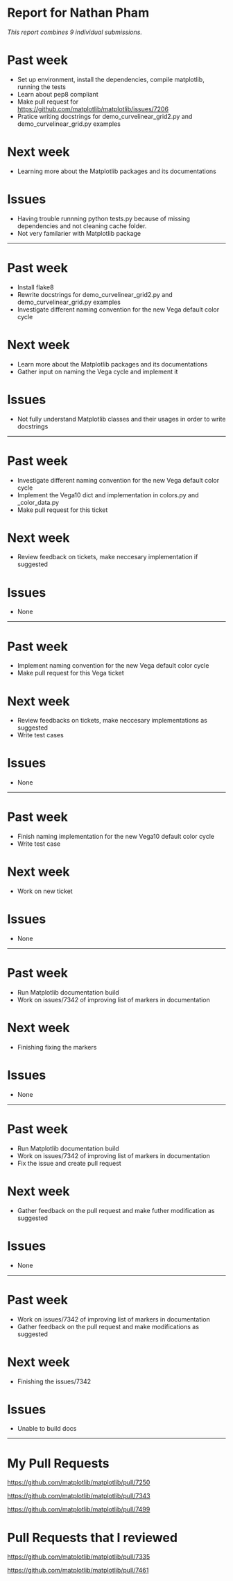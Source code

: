 # Report for Nathan Pham

*This report combines 9 individual submissions.*

# Past week

- Set up environment, install the dependencies, compile matplotlib, running the tests
- Learn about pep8 compliant
- Make pull request for https://github.com/matplotlib/matplotlib/issues/7206
- Pratice writing docstrings for demo_curvelinear_grid2.py and demo_curvelinear_grid.py examples


# Next week

- Learning more about the Matplotlib packages and its documentations


# Issues

- Having trouble runnning python tests.py because of missing dependencies and not cleaning cache folder.
- Not very familarier with Matplotlib package

<hr/>

# Past week

- Install flake8
- Rewrite docstrings for demo_curvelinear_grid2.py and demo_curvelinear_grid.py examples
- Investigate different naming convention for the new Vega default color cycle


# Next week

- Learn more about the Matplotlib packages and its documentations
- Gather input on naming the Vega cycle and implement it


# Issues

- Not fully understand Matplotlib classes and their usages in order to write docstrings

<hr/>

# Past week

- Investigate different naming convention for the new Vega default color cycle
- Implement the Vega10 dict and implementation in colors.py and _color_data.py
- Make pull request for this ticket


# Next week

- Review feedback on tickets, make neccesary implementation if suggested


# Issues

- None

<hr/>

# Past week

- Implement naming convention for the new Vega default color cycle
- Make pull request for this Vega ticket


# Next week

- Review feedbacks on tickets, make neccesary implementations as suggested
- Write test cases


# Issues

- None

<hr/>

# Past week

- Finish naming implementation for the new Vega10 default color cycle
- Write test case


# Next week

- Work on new ticket


# Issues

- None

<hr/>

# Past week

- Run Matplotlib documentation build
- Work on issues/7342 of improving list of markers in documentation


# Next week

- Finishing fixing the markers


# Issues

- None


<hr/>

# Past week

- Run Matplotlib documentation build
- Work on issues/7342 of improving list of markers in documentation
- Fix the issue and create pull request


# Next week

- Gather feedback on the pull request and make futher modification as suggested


# Issues

- None


<hr/>

# Past week

- Work on issues/7342 of improving list of markers in documentation
- Gather feedback on the pull request and make modifications as suggested


# Next week

- Finishing the issues/7342


# Issues

- Unable to build docs


<hr/>

# My Pull Requests

https://github.com/matplotlib/matplotlib/pull/7250

https://github.com/matplotlib/matplotlib/pull/7343

https://github.com/matplotlib/matplotlib/pull/7499

# Pull Requests that I reviewed

https://github.com/matplotlib/matplotlib/pull/7335

https://github.com/matplotlib/matplotlib/pull/7461

